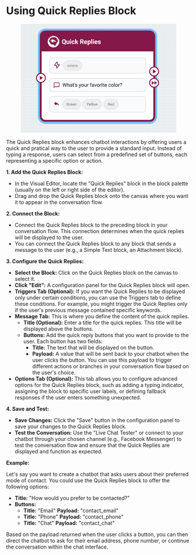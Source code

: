 # Using Quick Replies Block

<figure><img src="../../../.gitbook/assets/image (2).png" alt=""><figcaption></figcaption></figure>

The Quick Replies block enhances chatbot interactions by offering users a quick and pratical way to the user to provide a standard input. Instead of typing a response, users can select from a predefined set of buttons, each representing a specific option or action.&#x20;

**1. Add the Quick Replies Block:**

* In the Visual Editor, locate the "Quick Replies" block in the block palette (usually on the left or right side of the editor).
* Drag and drop the Quick Replies block onto the canvas where you want it to appear in the conversation flow.

**2. Connect the Block:**

* Connect the Quick Replies block to the preceding block in your conversation flow. This connection determines when the quick replies will be displayed to the user.
* You can connect the Quick Replies block to any block that sends a message to the user (e.g., a Simple Text block, an Attachment block).

**3. Configure the Quick Replies:**

* **Select the Block:** Click on the Quick Replies block on the canvas to select it.
* **Click "Edit":** A configuration panel for the Quick Replies block will open.
* **Triggers Tab (Optional):** If you want the Quick Replies to be displayed only under certain conditions, you can use the Triggers tab to define these conditions. For example, you might trigger the Quick Replies only if the user's previous message contained specific keywords.
* **Message Tab:** This is where you define the content of the quick replies.
  * **Title (Optional):** Enter a title for the quick replies. This title will be displayed above the buttons.
  * **Buttons:** Add the quick reply buttons that you want to provide to the user. Each button has two fields:
    * **Title:** The text that will be displayed on the button.
    * **Payload:** A value that will be sent back to your chatbot when the user clicks the button. You can use this payload to trigger different actions or branches in your conversation flow based on the user's choice.
* **Options Tab (Optional):** This tab allows you to configure advanced options for the Quick Replies block, such as adding a typing indicator, assigning the block to specific user labels, or defining fallback responses if the user enters something unexpected.

**4. Save and Test:**

* **Save Changes:** Click the "Save" button in the configuration panel to save your changes to the Quick Replies block.
* **Test the Conversation:** Use the "Live Chat Tester" or connect to your chatbot through your chosen channel (e.g., Facebook Messenger) to test the conversation flow and ensure that the Quick Replies are displayed and function as expected.

**Example:**

Let's say you want to create a chatbot that asks users about their preferred mode of contact. You could use the Quick Replies block to offer the following options:

* **Title:** "How would you prefer to be contacted?"
* **Buttons:**
  * **Title:** "Email" **Payload:** "contact\_email"
  * **Title:** "Phone" **Payload:** "contact\_phone"
  * **Title:** "Chat" **Payload:** "contact\_chat"

Based on the payload returned when the user clicks a button, you can then direct the chatbot to ask for their email address, phone number, or continue the conversation within the chat interface.
